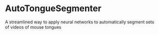 # AutoTongueSegmenter
A streamlined way to apply neural networks to automatically segment sets of videos of mouse tongues
